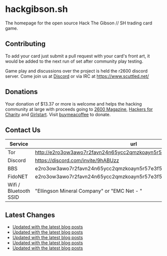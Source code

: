 # hackgibson.sh
The homepage for the open source Hack The Gibson // SH trading card game.


## Contributing

To add your card just submit a pull request with your card's front art, it would be added to the next run of set after community play testing.

Game play and discussions over the project is held the r2600 discord server. Come join us at [Discord](https://discord.com/invite/9hABUzz) or via IRC at https://www.scuttled.net/


## Donations

Your donation of $13.37 or more is welcome and helps the hacking community at large with proceeds going to [2600 Magazine](https://2600.com/), [Hackers for Charity](https://hackersforcharity.org) and [Girlstart](https://girlstart.org).  Visit [buymeacoffee](https://www.buymeacoffee.com/hackgibson.sh) to donate.


## Contact Us

Service | url
-|-
Tor | http://e2ro3ow3awo7r2favn24n65ycc2qmzkoayn5r57e3f56nvjwdcgg32ad.onion
Discord | https://discord.com/invite/9hABUzz
BBS | e2ro3ow3awo7r2favn24n65ycc2qmzkoayn5r57e3f56nvjwdcgg32ad.onion:23
FidoNET | e2ro3ow3awo7r2favn24n65ycc2qmzkoayn5r57e3f56nvjwdcgg32ad.onion:24554
Wifi / Bluetooth SSID | "Ellingson Mineral Company" or "EMC Net - <fidonet address>"

## Latest Changes
<!-- BLOG-POST-LIST:START -->
- [Updated with the latest blog posts](https://github.com/DFW2600/hackgibson.sh/commit/9eba1ce453608cbf06c3332947150cff1eef1bfb)
- [Updated with the latest blog posts](https://github.com/DFW2600/hackgibson.sh/commit/d71722c4ef77817d9c44491f863f74963d58d3e6)
- [Updated with the latest blog posts](https://github.com/DFW2600/hackgibson.sh/commit/731ffe788d7ec4479c52284bbaf8988a7b4a96da)
- [Updated with the latest blog posts](https://github.com/DFW2600/hackgibson.sh/commit/4daa6a6edc47cfb220245ba328fdf34abe19e5c9)
- [Updated with the latest blog posts](https://github.com/DFW2600/hackgibson.sh/commit/6af20ed4bcca04bd22b6c6db76ef75aeb17c70ad)
<!-- BLOG-POST-LIST:END -->
